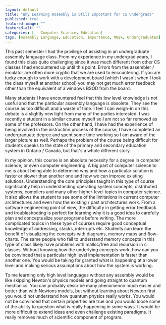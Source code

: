 ```yaml
---
layout: default
title: "Why Learning Assembly is Still Important for CS Undergrads"
published: true
featured-image: ""
featured-alt: ""
categories: [	Computer Science, Education]
tags: [Assembly Language, Education, Importance, M68k, Undergraduates]
---
```


This past semester I had the privilege of assisting in an undergraduate assembly language class. From my experience in my undergrad years, I found this class quite challenging since it was much different from other CS classes I had encountered up until this point. Errors from the assembler / emulator are often more cryptic that we are used to encountering. If you are lucky enough to work with a development board (which I wasn't when I took the class myself at another school) you may not get much error feedback other than the equivalent of a windows BSOD from the board.

Many students I have encountered feel that this low level knowledge is not useful and that the particular assembly language is obsolete. They see the course as too difficult and a waste of time. I feel I can weigh-in on this debate is a slightly new light from many of the parties interested. I was recently a student in a similar course myself so I am not so far removed as some of the professors. On the other hand, I have had the experience of being involved in the instruction process of the course, I have completed an undergraduate degree and spent some time working so I am aware of the larger picture as well. Perhaps the problem of the course being difficult for students speaks to the state of the primary and secondary education system in Ontario / Canada, but that's a whole different story.

In my opinion, this course is an absolute necessity for a degree in computer science, or even computer engineering. A big part of computer science to me is about being able to determine why and how a particular solution is faster or slower than another one and how we can improve existing solutions. Understanding the core principles taught in this type of course significantly help in understanding operating system concepts, distributed systems, compilers and many other higher-level topics in computer science. It also allows the student to see some of the limitations in current computer architectures and even how the existing / past architectures work. From a software engineering point of view, the difficulty in getting error feedback and troubleshooting is perfect for learning why it is a good idea to carefully plan and conceptualize your programs before writing. The more complicated topics in these type of courses require good conceptual knowledge of addressing, stacks, interrupts etc. Students can learn the benefit of visualizing the concepts with diagrams, memory maps and flow-charts. The same people who fail to understand memory concepts in this type of class likely have problems with malloc/free and recursion in c classes. Without knowing how the underlying concepts work, how can you be convinced that a particular high level implementation is faster than another one. You would be taking for granted what is happening at a lower level and making serious assumptions about how the system is working.

To me learning only high level languages without any assembly would be like skipping Newton's physics models and going straight to quantum mechanics. You can probably describe many phenomenon much easier and better than with Newtons models, but without learning about Newton first you would not understand how quantum physics really works. You would not be convinced that certain properties are true and you would loose some of the ability to question what is really happening in some ways. It would be more difficult to extend ideas and even challenge existing paradigms. It really removes much of scientific component of program.
